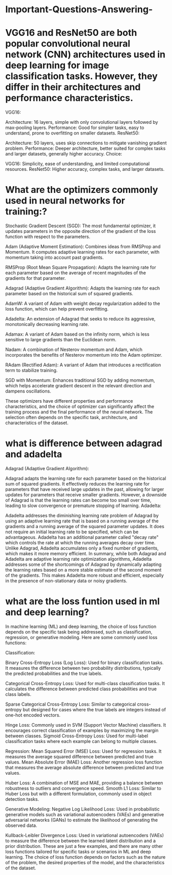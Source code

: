 # Important-Questions-Answering-

# VGG16 and ResNet50 are both popular convolutional neural network (CNN) architectures used in deep learning for image classification tasks. However, they differ in their architectures and performance characteristics.
VGG16:

Architecture: 16 layers, simple with only convolutional layers followed by max-pooling layers.
Performance: Good for simpler tasks, easy to understand, prone to overfitting on smaller datasets.
ResNet50:

Architecture: 50 layers, uses skip connections to mitigate vanishing gradient problem.
Performance: Deeper architecture, better suited for complex tasks and larger datasets, generally higher accuracy.
Choice:

VGG16: Simplicity, ease of understanding, and limited computational resources.
ResNet50: Higher accuracy, complex tasks, and larger datasets.

# What are the optimizers commonly used in neural networks for training:?
Stochastic Gradient Descent (SGD): The most fundamental optimizer, it updates parameters in the opposite direction of the gradient of the loss function with respect to the parameters.

Adam (Adaptive Moment Estimation): Combines ideas from RMSProp and Momentum. It computes adaptive learning rates for each parameter, with momentum taking into account past gradients.

RMSProp (Root Mean Square Propagation): Adapts the learning rate for each parameter based on the average of recent magnitudes of the gradients for that parameter.

Adagrad (Adaptive Gradient Algorithm): Adapts the learning rate for each parameter based on the historical sum of squared gradients.

AdamW: A variant of Adam with weight decay regularization added to the loss function, which can help prevent overfitting.

Adadelta: An extension of Adagrad that seeks to reduce its aggressive, monotonically decreasing learning rate.

Adamax: A variant of Adam based on the infinity norm, which is less sensitive to large gradients than the Euclidean norm.

Nadam: A combination of Nesterov momentum and Adam, which incorporates the benefits of Nesterov momentum into the Adam optimizer.

RAdam (Rectified Adam): A variant of Adam that introduces a rectification term to stabilize training.

SGD with Momentum: Enhances traditional SGD by adding momentum, which helps accelerate gradient descent in the relevant direction and dampens oscillations.

These optimizers have different properties and performance characteristics, and the choice of optimizer can significantly affect the training process and the final performance of the neural network. The selection often depends on the specific task, architecture, and characteristics of the dataset.

# what is difference between adagrad and adadelta
Adagrad (Adaptive Gradient Algorithm):

Adagrad adapts the learning rate for each parameter based on the historical sum of squared gradients.
It effectively reduces the learning rate for parameters that have received large updates in the past, allowing for larger updates for parameters that receive smaller gradients.
However, a downside of Adagrad is that the learning rates can become too small over time, leading to slow convergence or premature stopping of learning.
Adadelta:

Adadelta addresses the diminishing learning rate problem of Adagrad by using an adaptive learning rate that is based on a running average of the gradients and a running average of the squared parameter updates.
It does not require an initial learning rate to be specified, which can be advantageous.
Adadelta has an additional parameter called "decay rate" which controls the rate at which the running averages decay over time.
Unlike Adagrad, Adadelta accumulates only a fixed number of gradients, which makes it more memory efficient.
In summary, while both Adagrad and Adadelta are adaptive learning rate optimization algorithms, Adadelta addresses some of the shortcomings of Adagrad by dynamically adapting the learning rates based on a more stable estimate of the second moment of the gradients. This makes Adadelta more robust and efficient, especially in the presence of non-stationary data or noisy gradients.
# what are the loss funtion used in ml and deep learning?
In machine learning (ML) and deep learning, the choice of loss function depends on the specific task being addressed, such as classification, regression, or generative modeling. Here are some commonly used loss functions:

Classification:

Binary Cross-Entropy Loss (Log Loss): Used for binary classification tasks. It measures the difference between two probability distributions, typically the predicted probabilities and the true labels.

Categorical Cross-Entropy Loss: Used for multi-class classification tasks. It calculates the difference between predicted class probabilities and true class labels.

Sparse Categorical Cross-Entropy Loss: Similar to categorical cross-entropy but designed for cases where the true labels are integers instead of one-hot encoded vectors.

Hinge Loss: Commonly used in SVM (Support Vector Machine) classifiers. It encourages correct classification of examples by maximizing the margin between classes.
Sigmoid Cross-Entropy Loss: Used for multi-label classification tasks where each example can belong to multiple classes.

Regression:
Mean Squared Error (MSE) Loss: Used for regression tasks. It measures the average squared difference between predicted and true values.
Mean Absolute Error (MAE) Loss: Another regression loss function that measures the average absolute difference between predicted and true values.

Huber Loss: A combination of MSE and MAE, providing a balance between robustness to outliers and convergence speed.
Smooth L1 Loss: Similar to Huber Loss but with a different formulation, commonly used in object detection tasks.

Generative Modeling:
Negative Log Likelihood Loss: Used in probabilistic generative models such as variational autoencoders (VAEs) and generative adversarial networks (GANs) to estimate the likelihood of generating the observed data.

Kullback-Leibler Divergence Loss: Used in variational autoencoders (VAEs) to measure the difference between the learned latent distribution and a prior distribution.
These are just a few examples, and there are many other loss functions tailored for specific tasks or scenarios in ML and deep learning. The choice of loss function depends on factors such as the nature of the problem, the desired properties of the model, and the characteristics of the dataset.

